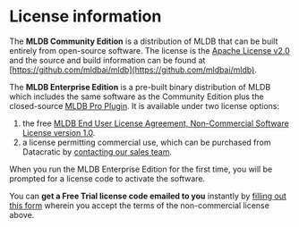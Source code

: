 # License information

The **MLDB Community Edition** is a distribution of MLDB that can be built entirely from open-source software. The license is the [Apache License v2.0](https://github.com/mldbai/mldb/blob/master/LICENSE) and the source and build information can be found at [https://github.com/mldbai/mldb](https://github.com/mldbai/mldb).

The **MLDB Enterprise Edition** is a pre-built binary distribution of MLDB which includes the same software as the Community Edition plus the closed-source [MLDB Pro Plugin](ProPlugin.md). It is  available under two license options:

1. the free [MLDB End User License Agreement, Non-Commercial Software License version 1.0](/resources/MLDB_License.pdf). 
2. a license permitting commercial use, which can be purchased from Datacratic by <a href="http://datacratic.com/site/contact-us" target="_blank">contacting our sales team</a>.

When you run the MLDB Enterprise Edition for the first time, you will be prompted for a license code to activate the software. 

You can **get a Free Trial license code emailed to you** instantly by [filling out this form](http://mldb.ai/licensing.html) wherein you accept the terms of the non-commercial license above.